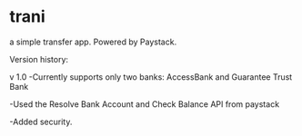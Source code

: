 # trani
a simple transfer app. Powered by Paystack.

Version history:

v 1.0
-Currently supports only two banks:
AccessBank and Guarantee Trust Bank

-Used the Resolve Bank Account and Check Balance API from paystack

-Added security.

